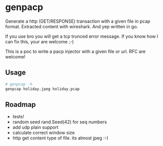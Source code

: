 # genpacp

Generate a http (GET/RESPONSE) transaction with a given file in pcap format. Extracted content with wireshark.
And yep written in go.

If you use bro you will get a tcp trunced error message. If you know how I can fix this, your are welcome ;-)

This is a poc to write a pacp injector with a given file or url.
RFC are welcome!

## Usage

```bash
# genpcap -h
genpcap holiday.jpeg holiday.pcap
```

## Roadmap

- tests!
- random seed rand.Seed(42) for seq numbers
- add udp plain support
- calculate correct window size
- http get content type of file. its almost jpeg :-)
